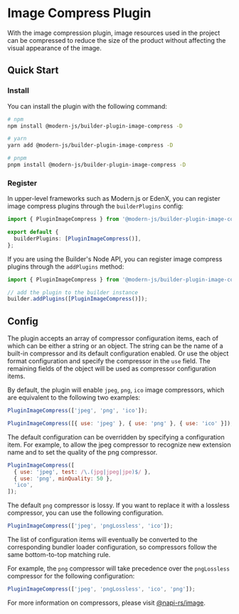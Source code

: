 # Image Compress Plugin

With the image compression plugin, image resources used in the project can be compressed to reduce the size of the product without affecting the visual appearance of the image.

## Quick Start

### Install

You can install the plugin with the following command:

```bash
# npm
npm install @modern-js/builder-plugin-image-compress -D

# yarn
yarn add @modern-js/builder-plugin-image-compress -D

# pnpm
pnpm install @modern-js/builder-plugin-image-compress -D
```

### Register

In upper-level frameworks such as Modern.js or EdenX, you can register image compress plugins through the `builderPlugins` config:

```ts
import { PluginImageCompress } from '@modern-js/builder-plugin-image-compress';

export default {
  builderPlugins: [PluginImageCompress()],
};
```

If you are using the Builder's Node API, you can register image compress plugins through the `addPlugins` method:

```js
import { PluginImageCompress } from '@modern-js/builder-plugin-image-compress';

// add the plugin to the builder instance
builder.addPlugins([PluginImageCompress()]);
```

## Config

The plugin accepts an array of compressor configuration items, each of which can be either a string or an object. The string can be the name of a built-in compressor and its default configuration enabled.
Or use the object format configuration and specify the compressor in the `use` field. The remaining fields of the object will be used as compressor configuration items.

By default, the plugin will enable `jpeg`, `png`, `ico` image compressors, which are equivalent to the following two examples:

```js
PluginImageCompress(['jpeg', 'png', 'ico']);
```

```js
PluginImageCompress([{ use: 'jpeg' }, { use: 'png' }, { use: 'ico' }]);
```

The default configuration can be overridden by specifying a configuration item.
For example, to allow the jpeg compressor to recognize new extension name and to set the quality of the png compressor.

```js
PluginImageCompress([
  { use: 'jpeg', test: /\.(jpg|jpeg|jpe)$/ },
  { use: 'png', minQuality: 50 },
  'ico',
]);
```

The default `png` compressor is lossy.
If you want to replace it with a lossless compressor, you can use the following configuration.

```js
PluginImageCompress(['jpeg', 'pngLossless', 'ico']);
```

The list of configuration items will eventually be converted to the corresponding bundler loader configuration, so compressors follow the same bottom-to-top matching rule.

For example, the `png` compressor will take precedence over the `pngLossless` compressor for the following configuration:

```js
PluginImageCompress(['jpeg', 'pngLossless', 'ico', 'png']);
```

For more information on compressors, please visit [@napi-rs/image](https://image.napi.rs/docs).
